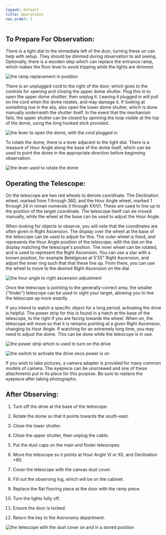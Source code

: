 ```yaml
---
layout: default
title: Operations
nav_order: 3
---
```


## To Prepare For Observation:

There is a light dial to the immediate left of the door, turning these on can help with setup. They should be dimmed during observation to aid seeing. Optionally, there is a wooden step which can replace the entrance ramp, which makes the floor level to avoid tripping while the lights are dimmed.

![the ramp replacement in position](assets/step_replace.JPG)

There is an unplugged cord to the right of the door, which goes to the controls for opening and closing the upper dome shutter. Plug this in to open the upper dome shuttter, then unplug it. Leaving it plugged in will pull on the cord when the dome rotates, and may damage it. If looking at something low in the sky, also open the lower dome shutter, which is done manually underneath the shutter itself. In the event that the mechanism fails, the upper shutter can be closed by spinning the loop visible at the top of the dome, using the long hooked stick provided.

![the lever to open the dome, with the cord plugged in](assets/dome_open.JPG)

To rotate the dome, there is a lever adjacent to the light dial. There is a measure of Hour Angle along the base of the dome itself, which can be used to point the dome in the appropriate direction before beginning observation.

![the lever used to rotate the dome](assets/dome_rotate.JPG)

## Operating the Telescope:

On the telescope are two red wheels to denote coordinate. The Declination wheel, marked from 1 through 360, and the Hour Angle wheel, marked 1 through 24 in roman numerals (I through XXIV). These are used to line up to the position of the target coordinate. The telescope itself can be moved manually, while the wheel at the base can be used to adjust the Hour Angle.

When looking for objects to observe, you will note that the coordinates are often given in Right Ascension. The display over the wheel at the base of the telescope can be used to adjust for this. The outer wheel is fixed, and represents the Hour Angle position of the telescope, with the dial on the display matching the telescope's position. The inner wheel can be rotated, and is used to represent the Right Ascension. You can use a star with a known position, for example Betelgeuse at 5'55" Right Ascension, and adjust the inner ring such that that these line up. From there, you can use the wheel to move to the desired Right Ascension on the dial.

![the hour angle to right ascension adjustment](assets/hour_wheel.JPG)

Once the telescope is pointing to the generally-correct area, the smaller ("finder") telescope can be used to sight your target, allowing you to line the telescope up more exactly.

If you intend to watch a specific object for a long period, activating the drive is helpful. The power strip for this is found in a hatch at the base of the telescope, to the right if you are facing towards the wheel. When on, the telescope will move so that it is remains pointing at a given Right Ascension, changing its Hour Angle. If watching for an extremely long time, you may need to adjust the dome. This can be done while the telescope is in use.

![the power strip which is used to turn on the drive](assets/drive_plug.JPG)

![the switch to activate the drive once power is on](assets/drive_controls.JPG)

If you wish to take pictures, a camera adapter is provided for many common models of camera. The eyepiece can be unscrewed and one of these attachments put in its place for this purpose. Be sure to replace the eyepiece after taking photographs.


## After Observing:

1. Turn off the drive at the base of the telescope.

2. Rotate the dome so that it points towards the south-east.

3. Close the lower shutter.

4. Close the upper shutter, then unplug the cable.

5. Put the dust caps on the main and finder telescopes.

6. Move the telescope so it points at Hour Angle VI or XII, and Declination +90.

7. Cover the telescope with the canvas dust cover.

8. Fill out the observing log, which will be on the cabinet.

9. Replace the flat flooring piece at the door with the ramp piece.

10. Turn the lights fully off.

11. Ensure the door is locked.

12. Return the key to the Astronomy department.

![the telescope with the dust cover on and in a stored position](assets/dust_cover.JPG)